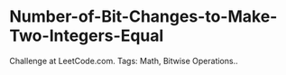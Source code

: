 # Number-of-Bit-Changes-to-Make-Two-Integers-Equal
Challenge at LeetCode.com. Tags: Math, Bitwise Operations..
